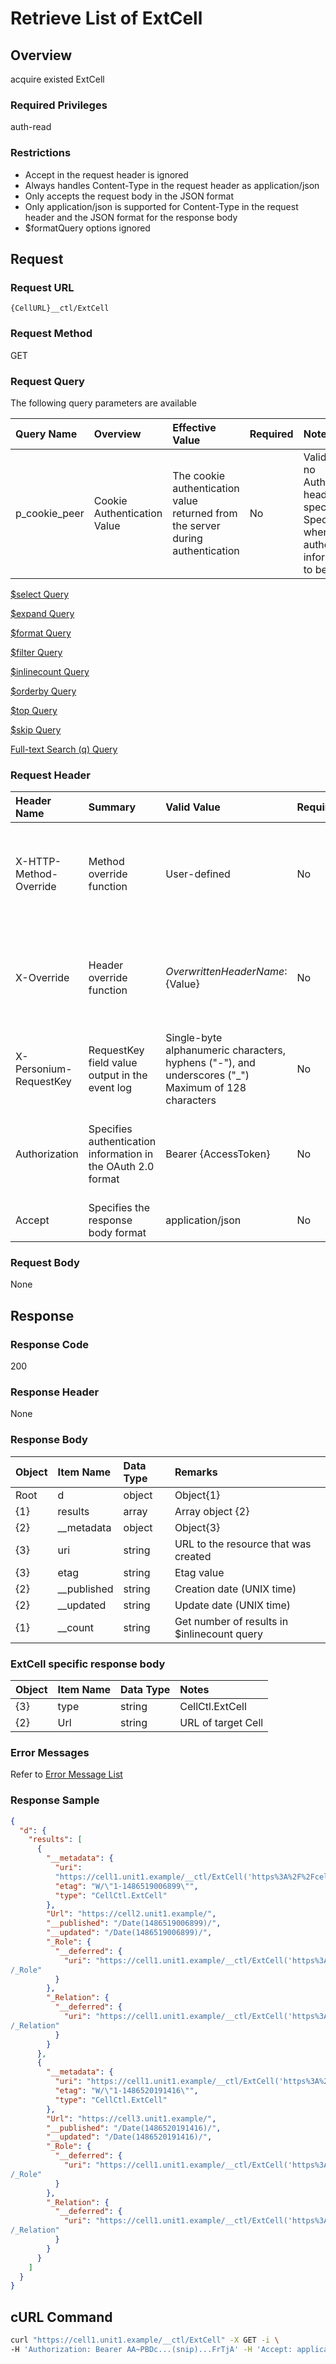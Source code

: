 # Retrieve List of ExtCell

## Overview

acquire existed ExtCell

### Required Privileges

auth-read

### Restrictions

* Accept in the request header is ignored
* Always handles Content-Type in the request header as application/json
* Only accepts the request body in the JSON format
* Only application/json is supported for Content-Type in the request header and the JSON format for the response body
* $formatQuery options ignored


## Request

### Request URL

```
{CellURL}__ctl/ExtCell
```

### Request Method

GET

### Request Query

The following query parameters are available

|Query Name|Overview|Effective Value|Required|Notes|
|:--|:--|:--|:--|:--|
|p_cookie_peer|Cookie Authentication Value|The cookie authentication value returned from the server during authentication|No|Valid only if no Authorization header specified<br>Specify this when cookie authentication information is to be used|

[$select  Query](406_Select_Query.md)

[$expand  Query](405_Expand_Query.md)

[$format  Query](404_Format_Query.md)

[$filter  Query](403_Filter_Query.md)

[$inlinecount  Query](407_Inlinecount_Query.md)

[$orderby  Query](400_Orderby_Query.md)

[$top  Query](401_Top_Query.md)

[$skip  Query](402_Skip_Query.md)

[Full-text Search (q) Query](408_Full_Text_Search_Query.md)

### Request Header

|Header Name|Summary|Valid Value|Required|Remarks|
|:--|:--|:--|:--|:--|
|X-HTTP-Method-Override|Method override function|User-defined|No|If you specify this value when requesting with the POST method, the specified value will be used as a method.|
|X-Override|Header override function|${OverwrittenHeaderName}:${Value}|No|Overwrite normal HTTP header value. To overwrite multiple headers, specify multiple X-Override headers.|
|X-Personium-RequestKey|RequestKey field value output in the event log|Single-byte alphanumeric characters, hyphens ("-"), and underscores ("_")<br>Maximum of 128 characters|No|PCS-${32 character string with UUID} by default|
|Authorization|Specifies authentication information in the OAuth 2.0 format|Bearer {AccessToken}|No|* Authentication tokens are the tokens acquired using the Authentication Token Acquisition API|
|Accept|Specifies the response body format|application/json|No|[application/json] by default|

### Request Body

None


## Response

### Response Code

200

### Response Header

None

### Response Body

|Object|Item Name|Data Type|Remarks|
|:--|:--|:--|:--|
|Root|d|object|Object{1}|
|{1}|results|array|Array object {2}|
|{2}|__metadata|object|Object{3}|
|{3}|uri|string|URL to the resource that was created|
|{3}|etag|string|Etag value|
|{2}|__published|string|Creation date (UNIX time)|
|{2}|__updated|string|Update date (UNIX time)|
|{1}|__count|string|Get number of results in $inlinecount query|

### ExtCell specific response body

|Object|Item Name|Data Type|Notes|
|:--|:--|:--|:--|
|{3}|type|string|CellCtl.ExtCell|
|{2}|Url|string|URL of target Cell|

### Error Messages

Refer to [Error Message List](004_Error_Messages.md)

### Response Sample

```JSON
{
  "d": {
    "results": [
      {
        "__metadata": {
          "uri":
          "https://cell1.unit1.example/__ctl/ExtCell('https%3A%2F%2Fcell2.unit1.example%2F')",
          "etag": "W/\"1-1486519006899\"",
          "type": "CellCtl.ExtCell"
        },
        "Url": "https://cell2.unit1.example/",
        "__published": "/Date(1486519006899)/",
        "__updated": "/Date(1486519006899)/",
        "_Role": {
          "__deferred": {
            "uri": "https://cell1.unit1.example/__ctl/ExtCell('https%3A%2F%2Fcell2.unit1.example%2F')
/_Role"
          }
        },
        "_Relation": {
          "__deferred": {
            "uri": "https://cell1.unit1.example/__ctl/ExtCell('https%3A%2F%2Fcell2.unit1.example%2F')
/_Relation"
          }
        }
      },
      {
        "__metadata": {
          "uri": "https://cell1.unit1.example/__ctl/ExtCell('https%3A%2F%2Fcell3.unit1.example%2F')",
          "etag": "W/\"1-1486520191416\"",
          "type": "CellCtl.ExtCell"
        },
        "Url": "https://cell3.unit1.example/",
        "__published": "/Date(1486520191416)/",
        "__updated": "/Date(1486520191416)/",
        "_Role": {
          "__deferred": {
            "uri": "https://cell1.unit1.example/__ctl/ExtCell('https%3A%2F%2Fcell3.unit1.example%2F')
/_Role"
          }
        },
        "_Relation": {
          "__deferred": {
            "uri": "https://cell1.unit1.example/__ctl/ExtCell('https%3A%2F%2Fcell3.unit1.example%2F')
/_Relation"
          }
        }
      }
    ]
  }
}
```


## cURL Command

```sh
curl "https://cell1.unit1.example/__ctl/ExtCell" -X GET -i \
-H 'Authorization: Bearer AA~PBDc...(snip)...FrTjA' -H 'Accept: application/json'
```
